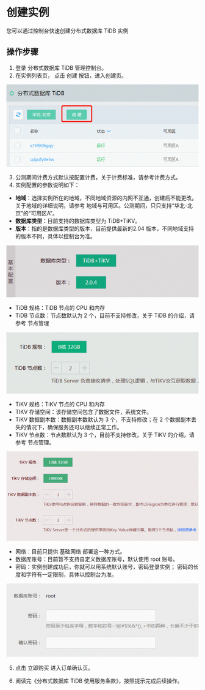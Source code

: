 # 创建实例

您可以通过控制台快速创建分布式数据库 TiDB 实例

## 操作步骤
1. 登录 分布式数据库 TiDB 管理控制台。
2. 在实例列表页， 点击 创建 按钮，进入创建页。

![创建实例1](../../../../../image/TiDB/Create-Instance-1.png)

3. 公测期间计费方式默认按配置计费，关于计费标准，请参考计费方式。
4. 实例配置的参数说明如下：
- **地域**：选择实例所在的地域，不同地域资源的内网不互通，创建后不能更改。关于地域的详细说明，请参考 地域与可用区。公测期间，只只支持“华北-北京”的“可用区A”。
- **数据库类型**：目前支持的数据库类型为 TiDB+TiKV。
- **版本**：指的是数据库类型的版本，目前提供最新的2.04 版本，不同地域支持的版本不同，具体以控制台为准。

![创建实例2](../../../../../image/TiDB/Create-Instance-2.png)

- TiDB 规格：TiDB 节点的 CPU 和内存
- TiDB 节点数：节点数默认为 2 个，目前不支持修改，关于 TiDB 的介绍，请参考 节点管理

![创建实例3](../../../../../image/TiDB/Create-Instance-3.png)

- TiKV 规格：TiKV 节点的 CPU 和内存
- TIKV 存储空间：该存储空间包含了数据文件，系统文件。
- TiKV 数据副本数：数据副本数默认为 3 个，不支持修改；在 2 个数据副本丢失的情况下，确保服务还可以继续正常工作。
- TiKV 节点数：节点数默认为 3 个，目前不支持修改，关于 TiKV 的介绍，请参考 节点管理。

![创建实例4](../../../../../image/TiDB/Create-Instance-4.png)

- 网络：目前只提供 基础网络 部署这一种方式。
- 数据库账号：目前暂不支持自定义数据库账号，默认使用 root 账号。  
- 密码：实例创建成功后，你就可以用系统默认账号，密码登录实例； 密码的长度和字符有一定限制，具体以控制台为准。

![创建实例5](../../../../../image/TiDB/Create-Instance-5.png)

5. 点击 立即购买 进入订单确认页。 

6. 阅读完《分布式数据库 TiDB 使用服务条款》，按照提示完成后续操作。 
